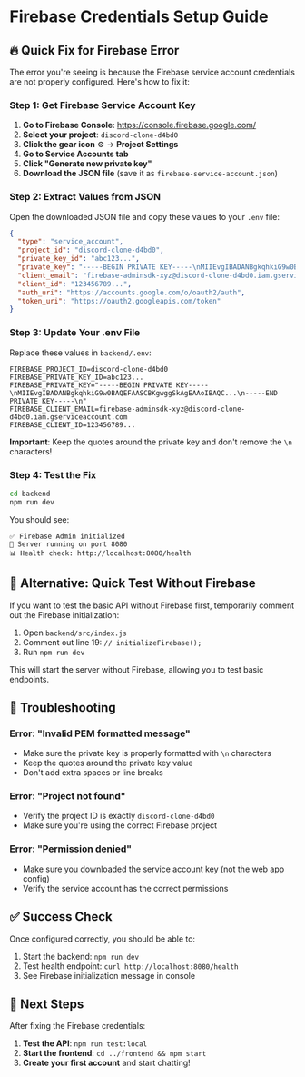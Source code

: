 # Firebase Credentials Setup Guide

## 🔥 Quick Fix for Firebase Error

The error you're seeing is because the Firebase service account credentials are not properly configured. Here's how to fix it:

### Step 1: Get Firebase Service Account Key

1. **Go to Firebase Console**: https://console.firebase.google.com/
2. **Select your project**: `discord-clone-d4bd0`
3. **Click the gear icon** ⚙️ → **Project Settings**
4. **Go to Service Accounts tab**
5. **Click "Generate new private key"**
6. **Download the JSON file** (save it as `firebase-service-account.json`)

### Step 2: Extract Values from JSON

Open the downloaded JSON file and copy these values to your `.env` file:

```json
{
  "type": "service_account",
  "project_id": "discord-clone-d4bd0",
  "private_key_id": "abc123...",
  "private_key": "-----BEGIN PRIVATE KEY-----\nMIIEvgIBADANBgkqhkiG9w0BAQEFAASCBKgwggSkAgEAAoIBAQC...\n-----END PRIVATE KEY-----\n",
  "client_email": "firebase-adminsdk-xyz@discord-clone-d4bd0.iam.gserviceaccount.com",
  "client_id": "123456789...",
  "auth_uri": "https://accounts.google.com/o/oauth2/auth",
  "token_uri": "https://oauth2.googleapis.com/token"
}
```

### Step 3: Update Your .env File

Replace these values in `backend/.env`:

```env
FIREBASE_PROJECT_ID=discord-clone-d4bd0
FIREBASE_PRIVATE_KEY_ID=abc123...
FIREBASE_PRIVATE_KEY="-----BEGIN PRIVATE KEY-----\nMIIEvgIBADANBgkqhkiG9w0BAQEFAASCBKgwggSkAgEAAoIBAQC...\n-----END PRIVATE KEY-----\n"
FIREBASE_CLIENT_EMAIL=firebase-adminsdk-xyz@discord-clone-d4bd0.iam.gserviceaccount.com
FIREBASE_CLIENT_ID=123456789...
```

**Important**: Keep the quotes around the private key and don't remove the `\n` characters!

### Step 4: Test the Fix

```bash
cd backend
npm run dev
```

You should see:
```
✅ Firebase Admin initialized
🚀 Server running on port 8080
📊 Health check: http://localhost:8080/health
```

## 🚨 Alternative: Quick Test Without Firebase

If you want to test the basic API without Firebase first, temporarily comment out the Firebase initialization:

1. Open `backend/src/index.js`
2. Comment out line 19: `// initializeFirebase();`
3. Run `npm run dev`

This will start the server without Firebase, allowing you to test basic endpoints.

## 🔧 Troubleshooting

### Error: "Invalid PEM formatted message"
- Make sure the private key is properly formatted with `\n` characters
- Keep the quotes around the private key value
- Don't add extra spaces or line breaks

### Error: "Project not found"
- Verify the project ID is exactly `discord-clone-d4bd0`
- Make sure you're using the correct Firebase project

### Error: "Permission denied"
- Make sure you downloaded the service account key (not the web app config)
- Verify the service account has the correct permissions

## ✅ Success Check

Once configured correctly, you should be able to:

1. Start the backend: `npm run dev`
2. Test health endpoint: `curl http://localhost:8080/health`
3. See Firebase initialization message in console

## 🎯 Next Steps

After fixing the Firebase credentials:

1. **Test the API**: `npm run test:local`
2. **Start the frontend**: `cd ../frontend && npm start`
3. **Create your first account** and start chatting!
